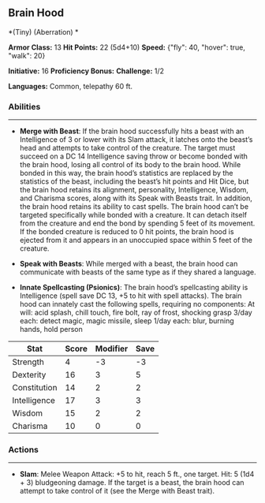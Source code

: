 ## Brain Hood
*(Tiny) (Aberration) *

**Armor Class:** 13
**Hit Points:** 22 (5d4+10)
**Speed:** {"fly": 40, "hover": true, "walk": 20}

**Initiative:** 16
**Proficiency Bonus:**
**Challenge:** 1/2

**Languages:** Common, telepathy 60 ft.

### Abilities
 --- 
- **Merge with Beast**: If the brain hood successfully hits a beast with an Intelligence of 3 or lower with its Slam attack, it latches onto the beast’s head and attempts to take control of the creature. The target must succeed on a DC 14 Intelligence saving throw or become bonded with the brain hood, losing all control of its body to the brain hood. While bonded in this way, the brain hood’s statistics are replaced by the statistics of the beast, including the beast’s hit points and Hit Dice, but the brain hood retains its alignment, personality, Intelligence, Wisdom, and Charisma scores, along with its Speak with Beasts trait. In addition, the brain hood retains its ability to cast spells. The brain hood can’t be targeted specifically while bonded with a creature. It can detach itself from the creature and end the bond by spending 5 feet of its movement. If the bonded creature is reduced to 0 hit points, the brain hood is ejected from it and appears in an unoccupied space within 5 feet of the creature.

- **Speak with Beasts**: While merged with a beast, the brain hood can communicate with beasts of the same type as if they shared a language.

- **Innate Spellcasting (Psionics)**: The brain hood’s spellcasting ability is Intelligence (spell save DC 13, +5 to hit with spell attacks). The brain hood can innately cast the following spells, requiring no components:
At will: acid splash, chill touch, fire bolt, ray of frost, shocking grasp
3/day each: detect magic, magic missile, sleep
1/day each: blur, burning hands, hold person



| Stat | Score | Modifier | Save |
| ---- | ---- | ---- | ---- |
| Strength | 4 | -3 | -3 |
| Dexterity | 16 | 3 | 5 |
| Constitution | 14 | 2 | 2 |
| Intelligence | 17 | 3 | 3 |
| Wisdom | 15 | 2 | 2 |
| Charisma | 10 | 0 | 0 |

### Actions
 --- 
- **Slam**: Melee Weapon Attack: +5 to hit, reach 5 ft., one target. Hit: 5 (1d4 + 3) bludgeoning damage. If the target is a beast, the brain hood can attempt to take control of it (see the Merge with Beast trait).

